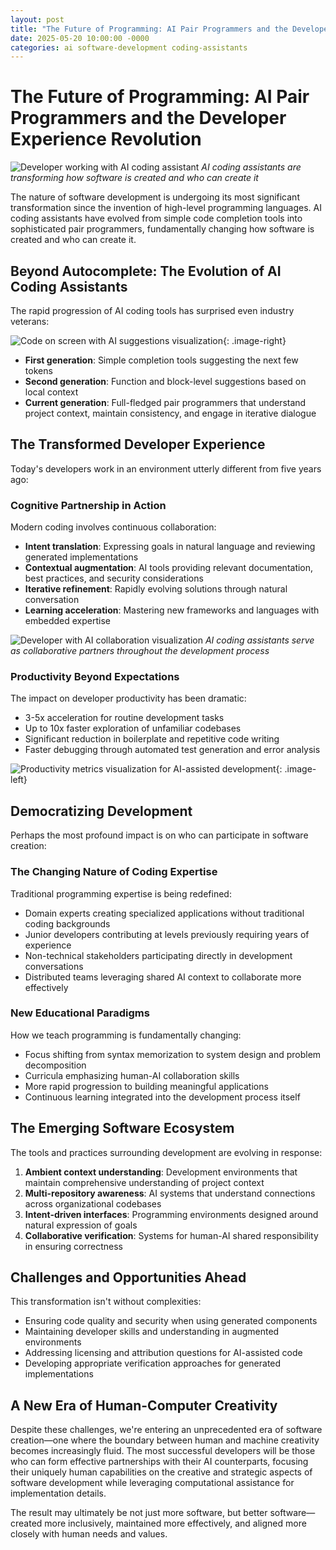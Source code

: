 ```yaml
---
layout: post
title: "The Future of Programming: AI Pair Programmers and the Developer Experience Revolution"
date: 2025-05-20 10:00:00 -0000
categories: ai software-development coding-assistants
---
```


# The Future of Programming: AI Pair Programmers and the Developer Experience Revolution

![Developer working with AI coding assistant](https://images.unsplash.com/photo-1607705703571-c5a8695f18f6?w=1200&h=600&crop=entropy&fit=crop)
*AI coding assistants are transforming how software is created and who can create it*

The nature of software development is undergoing its most significant transformation since the invention of high-level programming languages. AI coding assistants have evolved from simple code completion tools into sophisticated pair programmers, fundamentally changing how software is created and who can create it.

## Beyond Autocomplete: The Evolution of AI Coding Assistants

The rapid progression of AI coding tools has surprised even industry veterans:

![Code on screen with AI suggestions visualization](https://images.unsplash.com/photo-1555066931-4365d14bab8c?w=800&h=500&crop=entropy&fit=crop){: .image-right}

- **First generation**: Simple completion tools suggesting the next few tokens
- **Second generation**: Function and block-level suggestions based on local context
- **Current generation**: Full-fledged pair programmers that understand project context, maintain consistency, and engage in iterative dialogue

## The Transformed Developer Experience

Today's developers work in an environment utterly different from five years ago:

### Cognitive Partnership in Action

Modern coding involves continuous collaboration:

- **Intent translation**: Expressing goals in natural language and reviewing generated implementations
- **Contextual augmentation**: AI tools providing relevant documentation, best practices, and security considerations
- **Iterative refinement**: Rapidly evolving solutions through natural conversation
- **Learning acceleration**: Mastering new frameworks and languages with embedded expertise

![Developer with AI collaboration visualization](https://images.unsplash.com/photo-1526378722484-bd91ca387e72?w=800&h=500&crop=entropy&fit=crop)
*AI coding assistants serve as collaborative partners throughout the development process*

### Productivity Beyond Expectations

The impact on developer productivity has been dramatic:
- 3-5x acceleration for routine development tasks
- Up to 10x faster exploration of unfamiliar codebases
- Significant reduction in boilerplate and repetitive code writing
- Faster debugging through automated test generation and error analysis

![Productivity metrics visualization for AI-assisted development](https://images.unsplash.com/photo-1551288049-bebda4e38f71?w=800&h=500&crop=entropy&fit=crop){: .image-left}

## Democratizing Development

Perhaps the most profound impact is on who can participate in software creation:

### The Changing Nature of Coding Expertise

Traditional programming expertise is being redefined:
- Domain experts creating specialized applications without traditional coding backgrounds
- Junior developers contributing at levels previously requiring years of experience
- Non-technical stakeholders participating directly in development conversations
- Distributed teams leveraging shared AI context to collaborate more effectively

### New Educational Paradigms

How we teach programming is fundamentally changing:
- Focus shifting from syntax memorization to system design and problem decomposition
- Curricula emphasizing human-AI collaboration skills
- More rapid progression to building meaningful applications
- Continuous learning integrated into the development process itself

## The Emerging Software Ecosystem

The tools and practices surrounding development are evolving in response:

1. **Ambient context understanding**: Development environments that maintain comprehensive understanding of project context
2. **Multi-repository awareness**: AI systems that understand connections across organizational codebases
3. **Intent-driven interfaces**: Programming environments designed around natural expression of goals
4. **Collaborative verification**: Systems for human-AI shared responsibility in ensuring correctness

## Challenges and Opportunities Ahead

This transformation isn't without complexities:

- Ensuring code quality and security when using generated components
- Maintaining developer skills and understanding in augmented environments
- Addressing licensing and attribution questions for AI-assisted code
- Developing appropriate verification approaches for generated implementations

## A New Era of Human-Computer Creativity

Despite these challenges, we're entering an unprecedented era of software creation—one where the boundary between human and machine creativity becomes increasingly fluid. The most successful developers will be those who can form effective partnerships with their AI counterparts, focusing their uniquely human capabilities on the creative and strategic aspects of software development while leveraging computational assistance for implementation details.

The result may ultimately be not just more software, but better software—created more inclusively, maintained more effectively, and aligned more closely with human needs and values.

